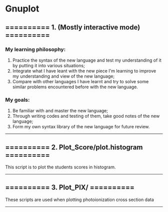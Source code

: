 # Gnuplot
## ========== 1. (Mostly interactive mode) ==========
### My learning philosophy: 
1. Practice the syntax of the new language and test my understanding of it by putting it into various situations; 
2. Integrate what I have leant with the new piece I'm learning to improve my understanding and view of the new language; 
3. Compare with other languages I have learnt and try to solve some similar problems encountered before with the new language.

### My goals: 
1. Be familiar with and  master the new language; 
2. Through writing codes and testing of them, take good notes of the new language; 
3. Form my own syntax library of the new language for future review.

*** 

## ========== 2. Plot_Score/plot.histogram ==========
This script is to plot the students scores in histogram.

***

## ========== 3. Plot_PIX/ ==========
These scripts are used when plotting photoionization cross section data

***
